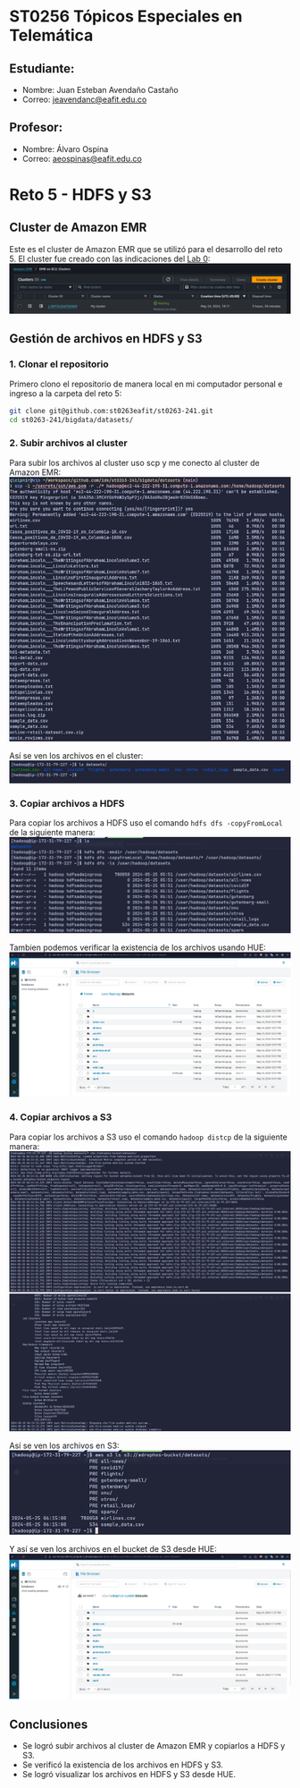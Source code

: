# ST0256 Tópicos Especiales en Telemática

## Estudiante:
- Nombre: Juan Esteban Avendaño Castaño
- Correo: jeavendanc@eafit.edu.co

## Profesor:
- Nombre: Álvaro Ospina
- Correo: aeospinas@eafit.edu.co

# Reto 5 -  HDFS y S3

## Cluster de Amazon EMR
Este es el cluster de Amazon EMR que se utilizó para el desarrollo del reto 5. El cluster fue creado con las indicaciones del
[Lab 0](https://github.com/st0263eafit/st0263-241/blob/main/bigdata/00-lab-aws-emr/Install-AWS-EMR.pdf):
![Cluster EMR](./images/running_cluster.png)


## Gestión de archivos en HDFS y S3

### 1. Clonar el repositorio
Primero clono el repositorio de manera local en mi computador personal e ingreso a la carpeta del reto 5:
```bash
git clone git@github.com:st0263eafit/st0263-241.git
cd st0263-241/bigdata/datasets/
```

### 2. Subir archivos al cluster
Para subir los archivos al cluster uso scp y me conecto al cluster de Amazon EMR:
![Subir archivos al cluster](./images/copy_with_scp.png)

Así se ven los archivos en el cluster:
![Archivos en el cluster](./images/data_in_cluster.png)

### 3. Copiar archivos a HDFS
Para copiar los archivos a HDFS uso el comando `hdfs dfs -copyFromLocal` de la siguiente manera:
![Copiar archivos a HDFS](./images/copy_from_local.png)

Tambien podemos verificar la existencia de los archivos usando HUE:
![Archivos en HDFS](./images/data_hdfs_hue.png)

### 4. Copiar archivos a S3
Para copiar los archivos a S3 uso el comando `hadoop distcp` de la siguiente manera:
![Copiar archivos a S3](./images/to_s3_1.png)
![Copiar archivos a S3](./images/to_s3_2.png)

Así se ven los archivos en S3:
![Archivos en S3](./images/s3_ls.png)

Y así se ven los archivos en el bucket de S3 desde HUE:
![Archivos en S3 desde HUE](./images/data_s3_hue.png)

## Conclusiones
- Se logró subir archivos al cluster de Amazon EMR y copiarlos a HDFS y S3.
- Se verificó la existencia de los archivos en HDFS y S3.
- Se logró visualizar los archivos en HDFS y S3 desde HUE.
